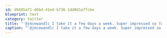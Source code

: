 ```yaml
---
id: d9485a71-d6bd-41ed-b736-1dd0d1e7fcbe
blueprint: text
category: twitter
title: "'@jmcewandlc I take it a few days a week. Super impressed so far."
caption: "'@jmcewandlc I take it a few days a week. Super impressed so far."
---
```

